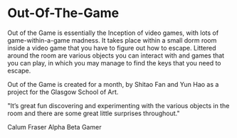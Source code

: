 # Out-Of-The-Game
Out of the Game is essentially the Inception of video games, with lots of game-within-a-game madness. It takes place within a small dorm room inside a video game that you have to figure out how to escape. Littered around the room are various objects you can interact with and games that you can play, in which you may manage to find the keys that you need to escape.

Out of the Game is created for a month, by Shitao Fan and Yun Hao as a project for the Glasgow School of Art.


"It’s great fun discovering and experimenting with the various objects in the room and there are some great little surprises throughout."

Calum Fraser  Alpha Beta Gamer
